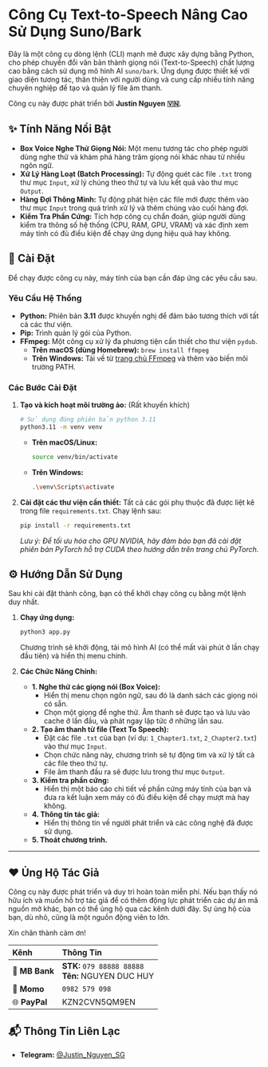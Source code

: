 # Công Cụ Text-to-Speech Nâng Cao Sử Dụng Suno/Bark

Đây là một công cụ dòng lệnh (CLI) mạnh mẽ được xây dựng bằng Python, cho phép chuyển đổi văn bản thành giọng nói (Text-to-Speech) chất lượng cao bằng cách sử dụng mô hình AI `suno/bark`. Ứng dụng được thiết kế với giao diện tương tác, thân thiện với người dùng và cung cấp nhiều tính năng chuyên nghiệp để tạo và quản lý file âm thanh.

Công cụ này được phát triển bởi **Justin Nguyen 🇻🇳**.

## ✨ Tính Năng Nổi Bật

- **Box Voice Nghe Thử Giọng Nói:** Một menu tương tác cho phép người dùng nghe thử và khám phá hàng trăm giọng nói khác nhau từ nhiều ngôn ngữ.
- **Xử Lý Hàng Loạt (Batch Processing):** Tự động quét các file `.txt` trong thư mục `Input`, xử lý chúng theo thứ tự và lưu kết quả vào thư mục `Output`.
- **Hàng Đợi Thông Minh:** Tự động phát hiện các file mới được thêm vào thư mục `Input` trong quá trình xử lý và thêm chúng vào cuối hàng đợi.
- **Kiểm Tra Phần Cứng:** Tích hợp công cụ chẩn đoán, giúp người dùng kiểm tra thông số hệ thống (CPU, RAM, GPU, VRAM) và xác định xem máy tính có đủ điều kiện để chạy ứng dụng hiệu quả hay không.

## 🚀 Cài Đặt

Để chạy được công cụ này, máy tính của bạn cần đáp ứng các yêu cầu sau.

### Yêu Cầu Hệ Thống

- **Python:** Phiên bản **3.11** được khuyến nghị để đảm bảo tương thích với tất cả các thư viện.
- **Pip:** Trình quản lý gói của Python.
- **FFmpeg:** Một công cụ xử lý đa phương tiện cần thiết cho thư viện `pydub`.
  - **Trên macOS (dùng Homebrew):** `brew install ffmpeg`
  - **Trên Windows:** Tải về từ [trang chủ FFmpeg](https://ffmpeg.org/download.html) và thêm vào biến môi trường PATH.

### Các Bước Cài Đặt

1.  **Tạo và kích hoạt môi trường ảo:** (Rất khuyến khích)
    ```bash
    # Sử dụng đúng phiên bản python 3.11
    python3.11 -m venv venv
    ```
    - **Trên macOS/Linux:**
      ```bash
      source venv/bin/activate
      ```
    - **Trên Windows:**
      ```bash
      .\venv\Scripts\activate
      ```

2.  **Cài đặt các thư viện cần thiết:**
    Tất cả các gói phụ thuộc đã được liệt kê trong file `requirements.txt`. Chạy lệnh sau:
    ```bash
    pip install -r requirements.txt
    ```
    *Lưu ý: Để tối ưu hóa cho GPU NVIDIA, hãy đảm bảo bạn đã cài đặt phiên bản PyTorch hỗ trợ CUDA theo hướng dẫn trên trang chủ PyTorch.*

## ⚙️ Hướng Dẫn Sử Dụng

Sau khi cài đặt thành công, bạn có thể khởi chạy công cụ bằng một lệnh duy nhất.

1.  **Chạy ứng dụng:**
    ```bash
    python3 app.py
    ```
    Chương trình sẽ khởi động, tải mô hình AI (có thể mất vài phút ở lần chạy đầu tiên) và hiển thị menu chính.

2.  **Các Chức Năng Chính:**
    - **1. Nghe thử các giọng nói (Box Voice):**
      - Hiển thị menu chọn ngôn ngữ, sau đó là danh sách các giọng nói có sẵn.
      - Chọn một giọng để nghe thử. Âm thanh sẽ được tạo và lưu vào cache ở lần đầu, và phát ngay lập tức ở những lần sau.
    - **2. Tạo âm thanh từ file (Text To Speech):**
      - Đặt các file `.txt` của bạn (ví dụ: `1_Chapter1.txt`, `2_Chapter2.txt`) vào thư mục `Input`.
      - Chọn chức năng này, chương trình sẽ tự động tìm và xử lý tất cả các file theo thứ tự.
      - File âm thanh đầu ra sẽ được lưu trong thư mục `Output`.
    - **3. Kiểm tra phần cứng:**
      - Hiển thị một báo cáo chi tiết về phần cứng máy tính của bạn và đưa ra kết luận xem máy có đủ điều kiện để chạy mượt mà hay không.
    - **4. Thông tin tác giả:**
      - Hiển thị thông tin về người phát triển và các công nghệ đã được sử dụng.
    - **5. Thoát chương trình.**


---
## ❤️ Ủng Hộ Tác Giả

Công cụ này được phát triển và duy trì hoàn toàn miễn phí. Nếu bạn thấy nó hữu ích và muốn hỗ trợ tác giả để có thêm động lực phát triển các dự án mã nguồn mở khác, bạn có thể ủng hộ qua các kênh dưới đây. Sự ủng hộ của bạn, dù nhỏ, cũng là một nguồn động viên to lớn.

Xin chân thành cảm ơn!

| Kênh | Thông Tin |
| :--- | :--- |
| 🏦 **MB Bank** | **STK:** `079 88888 88888` <br> **Tên:** NGUYEN DUC HUY |
| 📱 **Momo** | `0982 579 098` |
| 🌐 **PayPal** | KZN2CVN5QM9EN |

## 📬 Thông Tin Liên Lạc

- **Telegram:** [@Justin_Nguyen_SG](https://t.me/Justin_Nguyen_SG)